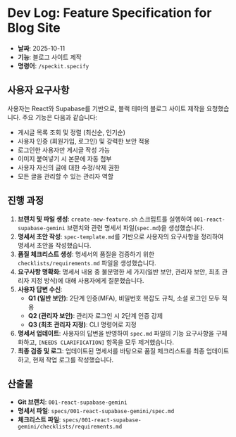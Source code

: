 # Dev Log: Feature Specification for Blog Site

- **날짜**: 2025-10-11
- **기능**: 블로그 사이트 제작
- **명령어**: `/speckit.specify`

## 사용자 요구사항

사용자는 React와 Supabase를 기반으로, 블랙 테마의 블로그 사이트 제작을 요청했습니다. 주요 기능은 다음과 같습니다:
- 게시글 목록 조회 및 정렬 (최신순, 인기순)
- 사용자 인증 (회원가입, 로그인) 및 강력한 보안 적용
- 로그인한 사용자만 게시글 작성 가능
- 이미지 붙여넣기 시 본문에 자동 첨부
- 사용자 자신의 글에 대한 수정/삭제 권한
- 모든 글을 관리할 수 있는 관리자 역할

## 진행 과정

1.  **브랜치 및 파일 생성**: `create-new-feature.sh` 스크립트를 실행하여 `001-react-supabase-gemini` 브랜치와 관련 명세서 파일(`spec.md`)을 생성했습니다.
2.  **명세서 초안 작성**: `spec-template.md`를 기반으로 사용자의 요구사항을 정리하여 명세서 초안을 작성했습니다.
3.  **품질 체크리스트 생성**: 명세서의 품질을 검증하기 위한 `checklists/requirements.md` 파일을 생성했습니다.
4.  **요구사항 명확화**: 명세서 내용 중 불분명한 세 가지(일반 보안, 관리자 보안, 최초 관리자 지정 방식)에 대해 사용자에게 질문했습니다.
5.  **사용자 답변 수신**:
    - **Q1 (일반 보안)**: 2단계 인증(MFA), 비밀번호 복잡도 규칙, 소셜 로그인 모두 적용
    - **Q2 (관리자 보안)**: 관리자 로그인 시 2단계 인증 강제
    - **Q3 (최초 관리자 지정)**: CLI 명령어로 지정
6.  **명세서 업데이트**: 사용자의 답변을 반영하여 `spec.md` 파일의 기능 요구사항을 구체화하고, `[NEEDS CLARIFICATION]` 항목을 모두 제거했습니다.
7.  **최종 검증 및 로그**: 업데이트된 명세서를 바탕으로 품질 체크리스트를 최종 업데이트하고, 현재 작업 로그를 작성했습니다.

## 산출물

- **Git 브랜치**: `001-react-supabase-gemini`
- **명세서 파일**: `specs/001-react-supabase-gemini/spec.md`
- **체크리스트 파일**: `specs/001-react-supabase-gemini/checklists/requirements.md`

